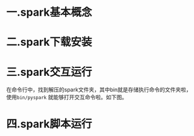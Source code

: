 # 一.spark基本概念

# 二.spark下载安装

# 三.spark交互运行
在命令行中，找到解压的spark文件夹，其中bin就是存储执行命令的文件夹啦，
使用`bin/pyspark` 就能够打开交互命令啦。如下图。


# 四.spark脚本运行



